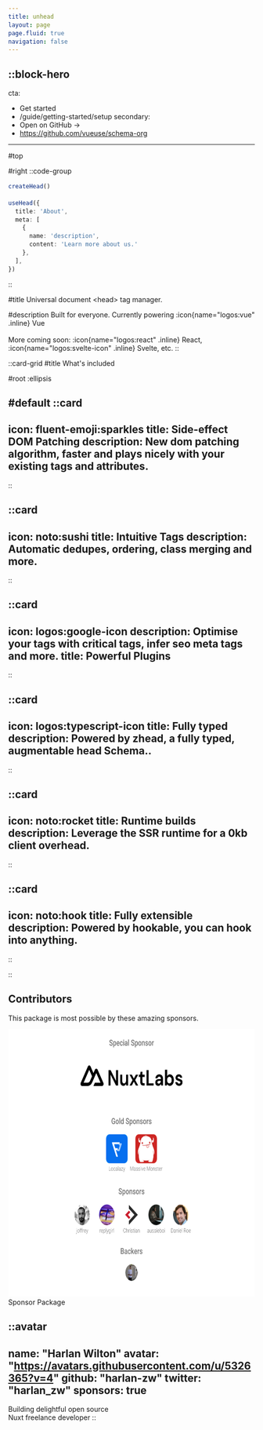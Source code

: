```yaml
---
title: unhead
layout: page
page.fluid: true
navigation: false
---
```


::block-hero
---
cta:
  - Get started
  - /guide/getting-started/setup
secondary:
  - Open on GitHub →
  - https://github.com/vueuse/schema-org
---

#top


#right
::code-group

```ts [Composition API]
createHead()

useHead({
  title: 'About',
  meta: [
    { 
      name: 'description',
      content: 'Learn more about us.'
    },
  ],
})
```
::

#title
Universal document &lt;head&gt; tag manager.

#description
Built for everyone. Currently powering <span class="whitespace-nowrap"> :icon{name="logos:vue" .inline} Vue</span>
<br><br>
More coming soon: :icon{name="logos:react" .inline} React, :icon{name="logos:svelte-icon" .inline} Svelte, etc.
::


::card-grid
#title
What's included

#root
:ellipsis

#default
  ::card
  ---
  icon: fluent-emoji:sparkles
  title: Side-effect DOM Patching
  description: New dom patching algorithm, faster and plays nicely with your existing tags and attributes.
  ---
  ::

  ::card
  ---
  icon: noto:sushi
  title: Intuitive Tags
  description: Automatic dedupes, ordering, class merging and more.
  ---
  ::

  ::card
  ---
  icon: logos:google-icon
  description: Optimise your tags with critical tags, infer seo meta tags and more.
  title: Powerful Plugins
  ---
  ::

  ::card
  ---
  icon: logos:typescript-icon
  title: Fully typed
  description: Powered by zhead, a fully typed, augmentable head Schema..
  ---
  ::


  ::card
  ---
  icon: noto:rocket
  title: Runtime builds
  description: Leverage the SSR runtime for a 0kb client overhead.
  ---
  ::

  ::card
  ---
  icon: noto:hook
  title: Fully extensible
  description: Powered by hookable, you can hook into anything.
  ---
  ::

::

<div class="mx-auto w-full sm:px-6 lg-px-8 px-4 text-center">

## Contributors

This package is most possible by these amazing sponsors.

  <a href="https://raw.githubusercontent.com/harlan-zw/static/main/sponsors.svg">
    <img src="https://raw.githubusercontent.com/harlan-zw/static/main/sponsors.svg" width="800" height="545" class="mx-auto">
  </a>

  <button-link to="https://github.com/sponsors/harlan-zw">
  Sponsor Package
  </button-link>

::avatar
---
name: "Harlan Wilton"
avatar: "https://avatars.githubusercontent.com/u/5326365?v=4"
github: "harlan-zw"
twitter: "harlan_zw"
sponsors: true
---
Building delightful open source
<br>Nuxt freelance developer
::

</div>
